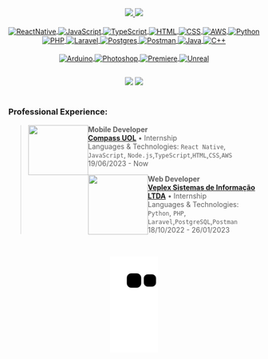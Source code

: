 <div align="center">
  <a href="https://github.com/lopes-gustavodossantos">
  <img height="160em" src="https://github-readme-stats.vercel.app/api?username=lopes-gustavodossantos&show_icons=true&theme=highcontrast&include_all_commits=true&count_private=true">
  <img height="160em" src="https://github-readme-stats.vercel.app/api/top-langs/?username=lopes-gustavodossantos&layout=compact&langs_count=7&theme=highcontrast">
</div>
  
<div align="center"><br>
  <img align="center" alt="ReactNative" height="50" width="50" title="ReactNative" src="https://skillicons.dev/icons?i=react">
  <img align="center" alt="JavaScript" height="50" width="50" title="JavaScript" src="https://skillicons.dev/icons?i=js">
  <img align="center" alt="TypeScript" height="50" width="50" title="TypeScript" src="https://skillicons.dev/icons?i=ts">
  <img align="center" alt="HTML" height="50" width="50" title="HTML" src="https://skillicons.dev/icons?i=html">
  <img align="center" alt="CSS" height="50" width="50" title="CSS" src="https://skillicons.dev/icons?i=css">
  <img align="center" alt="AWS" height="50" width="50" title="AWS" src="https://skillicons.dev/icons?i=aws">
  <img align="center" alt="Python" height="50" width="50" title="Python" src="https://skillicons.dev/icons?i=py">
  <img align="center" alt="PHP" height="50" width="50" title="PHP" src="https://skillicons.dev/icons?i=php">
  <img align="center" alt="Laravel" height="50" width="50" title="Laravel" src="https://skillicons.dev/icons?i=laravel">
  <img align="center" alt="Postgres" height="50" width="50" title="Postgres" src="https://skillicons.dev/icons?i=postgres">
  <img align="center" alt="Postman" height="50" width="50" title="Postman" src="https://skillicons.dev/icons?i=postman">
  <img align="center" alt="Java" height="50" width="50" title="Java" src="https://skillicons.dev/icons?i=java">
  <img align="center" alt="C++" height="50" width="50" title="C++" src="https://skillicons.dev/icons?i=cpp">
  <br><br>
  <img align="center" alt="Arduino" height="50" width="50" title="Arduino" src="https://skillicons.dev/icons?i=arduino">
  <img align="center" alt="Photoshop" height="50" width="50" title="Photoshop" src="https://skillicons.dev/icons?i=ps">
  <img align="center" alt="Premiere" height="50" width="50" title="Premiere" src="https://skillicons.dev/icons?i=pr">
  <img align="center" alt="Unreal" height="50" width="50" title="Unreal" src="https://skillicons.dev/icons?i=unreal">
</div>
  
  ##
  
<div align="center">
  <a href="https://www.linkedin.com/in/gustavo-dos-santos-lopes/" target="_blank"><img src="https://img.shields.io/badge/LinkedIn-0077B5?style=for-the-badge&logo=linkedin&logoColor=white" target="_blank"></a>
  <a href = "mailto:lopes.gustavodossantos@gmail.com"><img src="https://img.shields.io/badge/Gmail-D14836?style=for-the-badge&logo=gmail&logoColor=white" target="_blank"></a>
</div>

<br>

### Professional Experience:

>[<img align="left" height="100px" width="120px" src="https://compass.uol/etc.clientlibs/compass/clientlibs/clientlib-react/resources/static/media/logo.d35fe3b1.svg"/>](https://www.compass.uol/)
**Mobile Developer**\
[**Compass UOL**](https://www.compass.uol/) • Internship\
Languages & Technologies: `React Native`, `JavaScript`, `Node.js`,`TypeScript`,`HTML`,`CSS`,`AWS`\
19/06/2023 - Now
>
>[<img align="left" height="120px" width="120px" src="https://media.licdn.com/dms/image/C4D0BAQE6ssKgZq5aeg/company-logo_200_200/0/1610657784412?e=2147483647&v=beta&t=f_BsxhLhB7ajDDRjhupySrpGt8JPOhc4GHnzyQyhIFY"/>](https://veplex.com.br)
**Web Developer**\
[**Veplex Sistemas de Informação LTDA**](https://veplex.com.br) • Internship\
Languages & Technologies: `Python`, `PHP`, `Laravel`,`PostgreSQL`,`Postman`\
18/10/2022 - 26/01/2023

<div align="center"><br>
  
  ![Snake animation](https://github.com/lopes-gustavodossantos/lopes-gustavodossantos/blob/output/github-contribution-grid-snake.svg)
</div>
